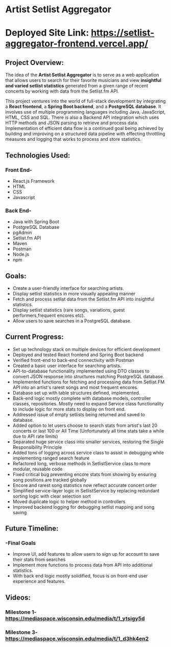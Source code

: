 # Artist Setlist Aggregator

# Deployed Site Link: https://setlist-aggregator-frontend.vercel.app/

## Project Overview:

The idea of the **Artist Setlist Aggregator** is to serve as a web application that allows users to search for their favorite musicians and view **insightful and varied setlist statistics** generated from a given range of recent concerts by working with data from the Setlist.fm API.


This project ventures into the world of full-stack development by integrating a **React frontend**, a **Spring Boot backend**, and a **PostgreSQL database**. It involves use of multiple programming languages including Java, JavaScript, HTML, CSS and SQL. There is also a Backend API integration which uses HTTP methods and JSON parsing to retrieve and process data. Implementation of efficient data flow is a continued goal being achieved by building and improving on a structured data pipeline with effecting throttling measures and logging that works to process and store statistics.

## Technologies Used:
### Front End-
* React.js Framework
* HTML
* CSS
* Javascript

### Back End-
* Java with Spring Boot
* PostgreSQL Database
* pgAdmin
* Setlist.fm API
* Maven
* Postman
* Node.js
* npm



## Goals:
* Create a user-friendly interface for searching artists.
* Display setlist statistics in more visually appealing manner
* Fetch and process setlist data from the Setlist.fm API into insightful statistics.
* Display setlist statistics (rare songs, variations, guest performers,frequent encores etc).
* Allow users to save searches in a PostgreSQL database.

## Current Progress:
* Set up technology stack on multiple devices for efficient development
* Deployed and tested React frontend and Spring Boot backend
* Verified front-end to back-end connectivity with Postman
* Created a basic user interface for searching artists.
* API-to-database functionality implemented using DTO classes to convert JSON response into structures matching PostgreSQL database.
* Implemented functions for fetching and processing data from Setlist.FM API into an artist's rarest songs and most frequent encores.
* Database set up with table structures defined, implemented.
* Back-end logic mostly complete with database models, controller classes, repositories. Mostly need to expand Service class functionality to include logic for more stats to display on front end.
* Addressed issue of empty setlists being returned and saved to database.
* Added option to let users choose to search stats from artist's last 20 concerts or last 100 or All Time (Unfortunately all time stats take a while due to API rate limits)
* Separated huge service class into smaller services, restoring the Single Responsibility Principle
* Added tons of logging across service class to assist in debugging while implementing ranged search feature
* Refactored long, verbose methods in SetlistService class to more modular, reusable code
* Fixed critical bug preventing encore stats from showing by ensuring song positions are tracked globally
* Encore and rarest song statistics now reflect accurate concert order 
* Simplified service-layer logic in SetlistService by replacing redundant sorting logic with clear selection sort 
* Moved duplicate logic to helper method in controllers
* Improved backend logging for debugging setlist mapping and song saving

## Future Timeline:
### -Final Goals

* Improve UI, add features to allow users to sign up for account to save their stats from searches
* Implement more functions to process data from API into additional statistics.
* With back end logic mostly solidified, focus is on front-end user experience and features.

## Videos:
### Milestone 1- https://mediaspace.wisconsin.edu/media/t/1_ytsigy5d
### Milestone 3- https://mediaspace.wisconsin.edu/media/t/1_d3hk4en2

